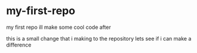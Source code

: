 # my-first-repo
my first repo ill make some cool code after

this is a small change that i making to the repository lets see if i can make a difference 
